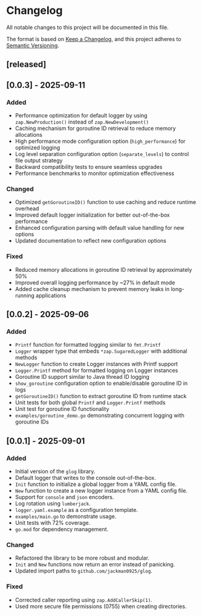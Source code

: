 # Changelog

All notable changes to this project will be documented in this file.

The format is based on [Keep a Changelog](https://keepachangelog.com/en/1.0.0/),
and this project adheres to [Semantic Versioning](https://semver.org/spec/v2.0.0.html).

## [released]

## [0.0.3] - 2025-09-11

### Added
- Performance optimization for default logger by using `zap.NewProduction()` instead of `zap.NewDevelopment()`
- Caching mechanism for goroutine ID retrieval to reduce memory allocations
- High performance mode configuration option (`high_performance`) for optimized logging
- Log level separation configuration option (`separate_levels`) to control file output strategy
- Backward compatibility tests to ensure seamless upgrades
- Performance benchmarks to monitor optimization effectiveness

### Changed
- Optimized `getGoroutineID()` function to use caching and reduce runtime overhead
- Improved default logger initialization for better out-of-the-box performance
- Enhanced configuration parsing with default value handling for new options
- Updated documentation to reflect new configuration options

### Fixed
- Reduced memory allocations in goroutine ID retrieval by approximately 50%
- Improved overall logging performance by ~27% in default mode
- Added cache cleanup mechanism to prevent memory leaks in long-running applications

## [0.0.2] - 2025-09-06

### Added
- `Printf` function for formatted logging similar to `fmt.Printf`
- `Logger` wrapper type that embeds `*zap.SugaredLogger` with additional methods
- `NewLogger` function to create Logger instances with Printf support
- `Logger.Printf` method for formatted logging on Logger instances
- Goroutine ID support similar to Java thread ID logging
- `show_goroutine` configuration option to enable/disable goroutine ID in logs
- `getGoroutineID()` function to extract goroutine ID from runtime stack
- Unit tests for both global `Printf` and `Logger.Printf` methods
- Unit test for goroutine ID functionality
- `examples/goroutine_demo.go` demonstrating concurrent logging with goroutine IDs

## [0.0.1] - 2025-09-01

### Added
- Initial version of the `glog` library.
- Default logger that writes to the console out-of-the-box.
- `Init` function to initialize a global logger from a YAML config file.
- `New` function to create a new logger instance from a YAML config file.
- Support for `console` and `json` encoders.
- Log rotation using `lumberjack`.
- `logger.yaml.example` as a configuration template.
- `examples/main.go` to demonstrate usage.
- Unit tests with 72% coverage.
- `go.mod` for dependency management.

### Changed
- Refactored the library to be more robust and modular.
- `Init` and `New` functions now return an error instead of panicking.
- Updated import paths to `github.com/jackman0925/glog`.

### Fixed
- Corrected caller reporting using `zap.AddCallerSkip(1)`.
- Used more secure file permissions (0755) when creating directories.
